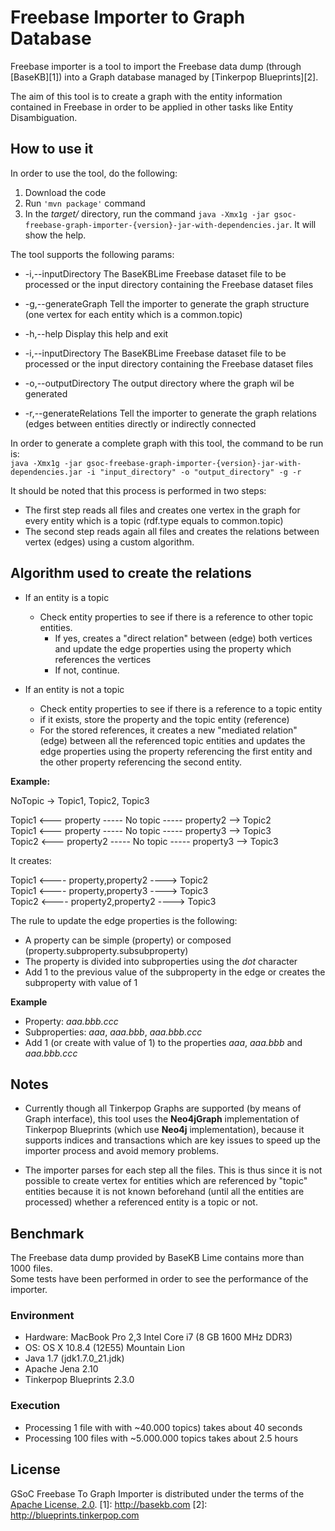 # Freebase Importer to Graph Database #

Freebase importer is a tool to import the Freebase data dump (through [BaseKB][1]) into a Graph database managed by [Tinkerpop Blueprints][2].  

The aim of this tool is to create a graph with the entity information contained in Freebase in order to be applied in other tasks like Entity Disambiguation.  

## How to use it ##

In order to use the tool, do the following:  

1. Download the code
2. Run `'mvn package'` command
3. In the *target/* directory, run the command `java -Xmx1g -jar gsoc-freebase-graph-importer-{version}-jar-with-dependencies.jar`. It will show the help.

The tool supports the following params:

* -i,--inputDirectory <arg>  The BaseKBLime Freebase dataset file to be
                              processed or the input directory containing
                              the Freebase dataset files

* -g,--generateGraph         Tell the importer to generate the graph
                              structure (one vertex for each entity which
                              is a common.topic)

* -h,--help                  Display this help and exit

* -i,--inputDirectory <arg>  The BaseKBLime Freebase dataset file to be
                              processed or the input directory containing
                              the Freebase dataset files

* -o,--outputDirectory <arg> The output directory where the graph wil be
                              generated

* -r,--generateRelations     Tell the importer to generate the graph
                              relations (edges between entities directly
                              or indirectly connected

In order to generate a complete graph with this tool, the command to be run is:  
`java -Xmx1g -jar gsoc-freebase-graph-importer-{version}-jar-with-dependencies.jar -i "input_directory" -o "output_directory" -g -r`


It should be noted that this process is performed in two steps:

* The first step reads all files and creates one vertex in the graph for every entity which is a topic (rdf.type equals to common.topic)
* The second step reads again all files and creates the relations between vertex (edges) using a custom algorithm.

## Algorithm used to create the relations ##

* If an entity is a topic
	* Check entity properties to see if there is a reference to other topic entities.
		* If yes, creates a "direct relation" between (edge) both vertices and update the edge properties using the property which references the vertices
		* If not, continue.

* If an entity is not a topic
	* Check entity properties to see if there is a reference to a topic entity
	* if it exists, store the property and the topic entity (reference)
	* For the stored references, it creates a new "mediated relation" (edge) between all the referenced topic entities and updates the edge properties using the property referencing the first entity and the other property referencing the second entity.

**Example:**   

NoTopic -> Topic1, Topic2, Topic3  

Topic1 <--- property ----- No topic ----- property2 --> Topic2   
Topic1 <--- property ----- No topic ----- property3 --> Topic3  
Topic2 <--- property2 ----- No topic ----- property3 --> Topic3  

It creates: 

Topic1 <---- property,property2 ----> Topic2  
Topic1 <---- property,property3 ----> Topic3  
Topic2 <---- property2,property2 ----> Topic3  


The rule to update the edge properties is the following:  

 * A property can be simple (property) or composed (property.subproperty.subsubproperty)
 * The property is divided into subproperties using the *dot* character
 * Add 1 to the previous value of the subproperty in the edge or creates the subproperty with value of 1

**Example**  
- Property: *aaa.bbb.ccc*  
- Subproperties: *aaa*, *aaa.bbb*, *aaa.bbb.ccc* 
- Add 1 (or create with value of 1) to the properties *aaa*, *aaa.bbb* and *aaa.bbb.ccc*

## Notes ##

* Currently though all Tinkerpop Graphs are supported (by means of Graph interface), this tool uses the **Neo4jGraph** implementation of Tinkerpop Blueprints (which use **Neo4j** implementation), because it supports indices and transactions which are key issues to speed up the importer process and avoid memory problems.

*   The importer parses for each step all the files. This is thus since it is not possible to create vertex for entities which are referenced by "topic" entities because it is not known beforehand (until all the entities are processed) whether a referenced entity is a topic or not.

## Benchmark ##

The Freebase data dump provided by BaseKB Lime contains more than 1000 files.  
Some tests have been performed in order to see the performance of the importer.

### Environment ###

* Hardware: MacBook Pro 2,3 Intel Core i7 (8 GB 1600 MHz DDR3)  
* OS: OS X 10.8.4 (12E55) Mountain Lion 
* Java 1.7 (jdk1.7.0_21.jdk)
* Apache Jena 2.10
* Tinkerpop Blueprints 2.3.0

### Execution ###

* Processing 1 file with with ~40.000 topics) takes about 40 seconds 
* Processing 100 files with ~5.000.000 topics takes about 2.5 hours


## License

GSoC Freebase To Graph Importer is distributed under the terms of the [Apache License, 2.0](http://www.apache.org/licenses/LICENSE-2.0.html).
[1]: http://basekb.com
[2]: http://blueprints.tinkerpop.com
